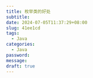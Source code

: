 ```yaml
---
title: 枚举类的好处
subtitle: 
date: 2024-07-05T11:37:29+08:00
slug: 41ee1cd
tags:
  - Java
categories:
  - Java
password: 
message: 
draft: true
---
```



